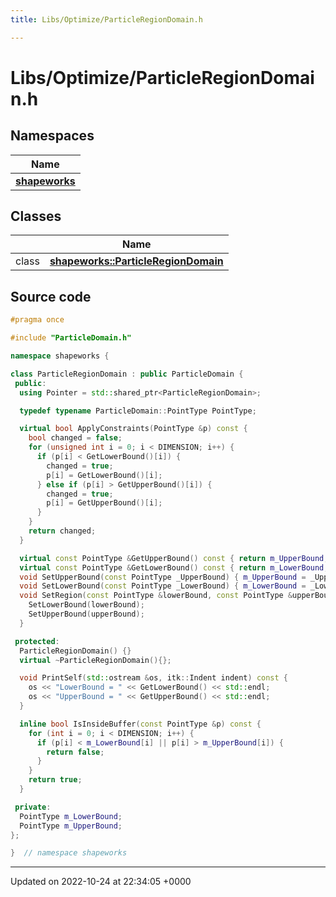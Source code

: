 ```yaml
---
title: Libs/Optimize/ParticleRegionDomain.h

---
```


# Libs/Optimize/ParticleRegionDomain.h



## Namespaces

| Name           |
| -------------- |
| **[shapeworks](../Namespaces/namespaceshapeworks.md)**  |

## Classes

|                | Name           |
| -------------- | -------------- |
| class | **[shapeworks::ParticleRegionDomain](../Classes/classshapeworks_1_1ParticleRegionDomain.md)**  |




## Source code

```cpp
#pragma once

#include "ParticleDomain.h"

namespace shapeworks {

class ParticleRegionDomain : public ParticleDomain {
 public:
  using Pointer = std::shared_ptr<ParticleRegionDomain>;

  typedef typename ParticleDomain::PointType PointType;

  virtual bool ApplyConstraints(PointType &p) const {
    bool changed = false;
    for (unsigned int i = 0; i < DIMENSION; i++) {
      if (p[i] < GetLowerBound()[i]) {
        changed = true;
        p[i] = GetLowerBound()[i];
      } else if (p[i] > GetUpperBound()[i]) {
        changed = true;
        p[i] = GetUpperBound()[i];
      }
    }
    return changed;
  }

  virtual const PointType &GetUpperBound() const { return m_UpperBound; }
  virtual const PointType &GetLowerBound() const { return m_LowerBound; }
  void SetUpperBound(const PointType _UpperBound) { m_UpperBound = _UpperBound; }
  void SetLowerBound(const PointType _LowerBound) { m_LowerBound = _LowerBound; }
  void SetRegion(const PointType &lowerBound, const PointType &upperBound) {
    SetLowerBound(lowerBound);
    SetUpperBound(upperBound);
  }

 protected:
  ParticleRegionDomain() {}
  virtual ~ParticleRegionDomain(){};

  void PrintSelf(std::ostream &os, itk::Indent indent) const {
    os << "LowerBound = " << GetLowerBound() << std::endl;
    os << "UpperBound = " << GetUpperBound() << std::endl;
  }

  inline bool IsInsideBuffer(const PointType &p) const {
    for (int i = 0; i < DIMENSION; i++) {
      if (p[i] < m_LowerBound[i] || p[i] > m_UpperBound[i]) {
        return false;
      }
    }
    return true;
  }

 private:
  PointType m_LowerBound;
  PointType m_UpperBound;
};

}  // namespace shapeworks
```


-------------------------------

Updated on 2022-10-24 at 22:34:05 +0000
